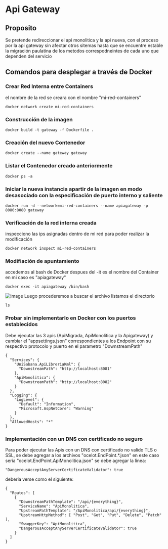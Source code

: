 # Api Gateway

## Proposito
Se pretende redireccionar el api monolitica y la api nueva, con el proceso por la api gateway sin afectar otros sitemas 
hasta que se encuentre estable la migración paulatina de los metodos correspodneintes de cada uno que dependen del servicio

## Comandos para desplegar a través de Docker

### Crear Red Interna entre Containers
el nombre de la red se creara con el nombre "mi-red-containers"
````
docker network create mi-red-containers

````

### Construcción de la imagen
```
docker build -t gateway -f Dockerfile .
```

### Creación del nuevo Contenedor
```
docker create --name gateway gateway
```

### Listar el Contenedor creado anteriormente
```
docker ps -a
```

### Iniciar la nueva instancia apartir de la imagen en modo desasociado con la especificación de puerto interno y saliente
```
docker run -d --network=mi-red-containers --name apiagateway -p 8080:8080 gateway
```

### Verificación de la red interna creada
inspecciono las ips asignadas dentro de mi red para poder realizar la modificación
````
docker network inspect mi-red-containers
````

### Modifiación de apuntamiento
accedemos al bash de Docker despues del -it es el nombre del Container en mi caso es "apiagateway"
````
docker exec -it apiagateway /bin/bash
````
![image](https://github.com/Belmarion/ActStranglerFig/assets/63727266/c76846bc-fbff-4431-8c1a-c4937905da64)
Luego procederemos a buscar el archivo listamos el directorio
````
ls
````

### Probar sin implementarlo en Docker con los puertos establecidos
Debe ejecutar las 3 apis (ApiMigrada, ApiMonolitica y la Apigateway) y cambiar el "appsettings.json" correspondientes a los Endpoint con su respectivo protocolo y puerto
en el parametro "DownstreamPath"
````
{
  "Services": {
    "UniSabana.ApiLibreriaKml": {
      "DownstreamPath": "http://localhost:8081"
    },
    "ApiMonolitica": {
      "DownstreamPath": "http://localhost:8082"
    }
  },
  "Logging": {
    "LogLevel": {
      "Default": "Information",
      "Microsoft.AspNetCore": "Warning"
    }
  },
  "AllowedHosts": "*"
}

````
### Implementación con un DNS con certificado no seguro
Para poder ejecutar las Apis con un DNS con certificado no valido TLS o SSL, se debe agregar a los archivos
"ocelot.EndPoint.*.json" en este caso seria "ocelot.EndPoint.ApiMonolitica.json" se debe agregar la linea:
````
"DangerousAcceptAnyServerCertificateValidator": true
````
deberia verse como el siguiente:
````
{
  "Routes": [
    {
      "DownstreamPathTemplate": "/api/{everything}",
      "ServiceName": "ApiMonolitica",
      "UpstreamPathTemplate": "/ApiMonolitica/api/{everything}",
      "UpstreamHttpMethod": [ "Post", "Get", "Put", "Delete", "Patch" ],
      "SwaggerKey": "ApiMonolitica",
      "DangerousAcceptAnyServerCertificateValidator": true
    }
  ]
}
````




